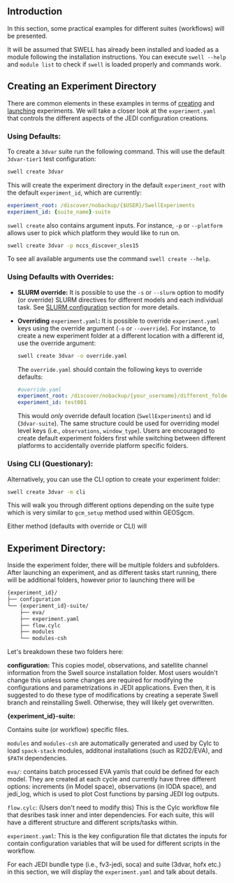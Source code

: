 ## Introduction
In this section, some practical examples for different suites (workflows) will be presented.

It will be assumed that SWELL has already been installed and loaded as a module following the installation instructions. You can execute `swell --help` and `module list` to check if `swell` is loaded properly and commands work.

## Creating an Experiment Directory

There are common elements in these examples in terms of [creating](../creating_an_experiment.md) and [launching](../launching_an_experiment.md) experiments. We will take a closer look at the `experiment.yaml` that controls the different aspects of the JEDI configuration creations.


### Using Defaults:
To create a `3dvar` suite run the following command. This will use the default `3dvar-tier1` test configuration:

```bash
swell create 3dvar
```

This will create the experiment directory in the default `experiment_root` with the
default `experiment_id`, which are currently:

```yaml
experiment_root: /discover/nobackup/{$USER}/SwellExperiments
experiment_id: {suite_name}-suite
```

`swell create` also contains argument inputs. For instance, `-p` or `--platform` allows
user to pick which platform they would like to run on.

```bash
swell create 3dvar -p nccs_discover_sles15
```

To see all available arguments use the command `swell create --help`.

### Using Defaults with Overrides:

 - **SLURM override:**
It is possible to use the `-s` or `--slurm` option to modify (or override) SLURM directives for different models and each individual task. See [SLURM configuration](../configs/slurm_configuration.md) section for more details.

- **Overriding** `experiment.yaml`**:**
  It is possible to override `experiment.yaml` keys using the override argument (`-o` or `--override`).
  For instance, to create a new experiment folder at a different location with a different id, use the override argument:

   ```bash
  swell create 3dvar -o override.yaml
  ```

  The `override.yaml` should contain the following keys to override defaults:

  ```yaml
  #override.yaml
  experiment_root: /discover/nobackup/{your_username}/different_folder
  experiment_id: test001
  ```

  This would _only_ override default location (`SwellExperiments`) and id (`3dvar-suite`). The same structure
  could be used for overriding model level keys (i.e., `observations`, `window_type`). Users are encouraged to
  create default experiment folders first while switching between different platforms to accidentally override
  platform specific folders.

### Using CLI (Questionary):

Alternatively, you can use the CLI option to create your experiment folder:

```bash
swell create 3dvar -m cli
```

This will walk you through different options depending on the suite type which is very similar
to `gcm_setup` method used within GEOSgcm.

Either method (defaults with override or CLI) will



## Experiment Directory:

Inside the experiment folder, there will be multiple folders and subfolders. After launching an experiment,
and as different tasks start running, there will be additional folders, however prior
to launching there will be

```bash
{experiment_id}/
├── configuration
└── {experiment_id}-suite/
    ├── eva/
    ├── experiment.yaml
    ├── flow.cylc
    ├── modules
    └── modules-csh
```
Let's breakdown these two folders here:

**configuration:** This copies model, observations, and satellite channel information from the
Swell source installation folder. Most users wouldn't change this unless some changes are required
for modifying the configurations and parametrizations in JEDI applications. Even then, it is suggested
to do these type of modifications by creating a seperate Swell branch and reinstalling Swell. Otherwise,
they will likely get overwritten.

**{experiment_id}-suite:**

Contains suite (or workflow) specific files.

`modules` and `modules-csh` are automatically generated and used by Cylc to load `spack-stack` modules,
additonal installations (such as R2D2/EVA), and `$PATH` dependencies.

`eva/`: contains batch processed EVA yamls that could be defined for each model. They are created at
each cycle and currently have three different options: increments (in Model space), observations (in IODA space),
and jedi_log, which is used to plot Cost functions by parsing JEDI log outputs.

`flow.cylc`: (Users don't need to modify this) This is the Cylc workflow file that desribes task inner and inter
dependencies. For each suite, this will have a different structure and different scripts/tasks within.

`experiment.yaml`: This is the key configuration file that dictates the inputs for contain configuration variables that will be used for different scripts in the workflow.

For each JEDI bundle type (i.e., fv3-jedi, soca) and suite (3dvar, hofx etc.) in this section, we will display the `experiment.yaml` and talk about details.